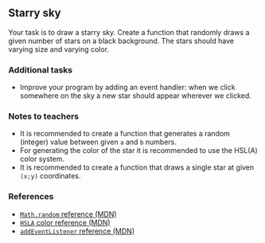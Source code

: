 ## Starry sky

Your task is to draw a starry sky. Create a function that randomly draws a given number of stars on a black background. The stars should have varying size and varying color.

### Additional tasks

- Improve your program by adding an event handler: when we click somewhere on the sky a new star should appear wherever we clicked.

### Notes to teachers

- It is recommended to create a function that generates a random (integer) value between given `a` and `b` numbers.
- For generating the color of the star it is recommended to use the HSL(A) color system.
- It is recommended to create a function that draws a single star at given `(x;y)` coordinates.

### References

- [`Math.random` reference (MDN)][1]
- [`HSLA` color reference (MDN)][2]
- [`addEventListener` reference (MDN)][3]

[1]: https://developer.mozilla.org/en-US/docs/Web/JavaScript/Reference/Global_Objects/Math/random
[2]: https://developer.mozilla.org/en-US/docs/Web/CSS/color_value#HSL_colors
[3]: https://developer.mozilla.org/en-US/docs/Web/API/EventTarget/addEventListener
